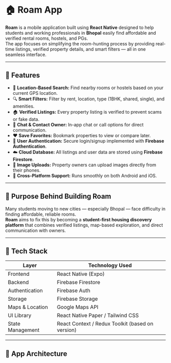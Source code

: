 # 🏠 Roam App

**Roam** is a mobile application built using **React Native** designed to help students and working professionals in **Bhopal** easily find affordable and verified rental rooms, hostels, and PGs.  
The app focuses on simplifying the room-hunting process by providing real-time listings, verified property details, and smart filters — all in one seamless interface.

---

## 🚀 Features

- 🧭 **Location-Based Search:** Find nearby rooms or hostels based on your current GPS location.
- 🔍 **Smart Filters:** Filter by rent, location, type (1BHK, shared, single), and amenities.
- 🏠 **Verified Listings:** Every property listing is verified to prevent scams or fake data.
- 💬 **Chat & Contact Owner:** In-app chat or call options for direct communication.
- ❤️ **Save Favorites:** Bookmark properties to view or compare later.
- 🔐 **User Authentication:** Secure login/signup implemented with **Firebase Authentication**.
- ☁️ **Cloud Database:** All listings and user data are stored using **Firebase Firestore**.
- 📸 **Image Uploads:** Property owners can upload images directly from their phones.
- 📱 **Cross-Platform Support:** Runs smoothly on both Android and iOS.

---

## 🧠 Purpose Behind Building Roam

Many students moving to new cities — especially Bhopal — face difficulty in finding affordable, reliable rooms.  
**Roam** aims to fix this by becoming a **student-first housing discovery platform** that combines verified listings, map-based exploration, and direct communication with owners.

---

## 🧩 Tech Stack

| Layer | Technology Used |
|-------|------------------|
| Frontend | React Native (Expo) |
| Backend | Firebase Firestore |
| Authentication | Firebase Auth |
| Storage | Firebase Storage |
| Maps & Location | Google Maps API |
| UI Library | React Native Paper / Tailwind CSS |
| State Management | React Context / Redux Toolkit (based on version) |

---

## 🧱 App Architecture


 
 
